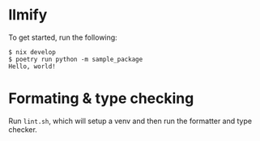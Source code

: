 # llmify

To get started, run the following:

```
$ nix develop
$ poetry run python -m sample_package
Hello, world!
```

# Formating & type checking
Run `lint.sh`, which will setup a venv and then run the formatter and type checker.
